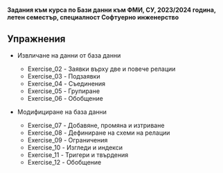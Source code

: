 #### Задания към курса по Бази данни към ФМИ, СУ, 2023/2024 година, летен семестър, специалност Софтуерно инженерство
## Упражнения

- Извличане на данни от база данни

   - Exercise_02 - Заявки върху две и повече релации
   - Exercise_03 - Подзаявки
   - Exercise_04 - Съединения
   - Exercise_05 - Групиране
   - Exercise_06 - Обобщение
   
- Модифициране на база данни
  
   - Exercise_07 - Добавяне, промяна и изтриване
   - Exercise_08 - Дефиниране на схеми на релации
   - Exercise_09 - Ограничения
   - Exercise_10 - Изгледи и индекси
   - Exercise_11 - Тригери и твърдения
   - Exercise_12 - Обобщение
